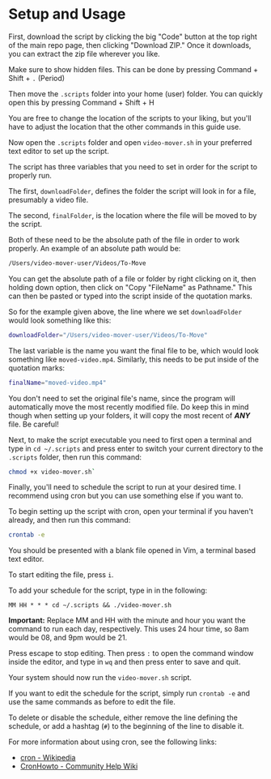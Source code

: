 
# Setup and Usage

First, download the script by clicking the big "Code" button at the top right of the main repo page, then clicking "Download ZIP." Once it downloads, you can extract the zip file wherever you like.

Make sure to show hidden files. This can be done by pressing Command + Shift + `.` (Period)

Then move the `.scripts` folder into your home (user) folder. You can quickly open this by pressing Command + Shift + H

You are free to change the location of the scripts to your liking, but you'll have to adjust the location that the other commands in this guide use.

Now open the `.scripts` folder and open `video-mover.sh` in your preferred text editor to set up the script.

The script has three variables that you need to set in order for the script to properly run.

The first, `downloadFolder`, defines the folder the script will look in for a file, presumably a video file. 

The second, `finalFolder`, is the location where the file will be moved to by the script.

Both of these need to be the absolute path of the file in order to work properly. An example of an absolute path would be:
```sh
/Users/video-mover-user/Videos/To-Move
```

You can get the absolute path of a file or folder by right clicking on it, then holding down option, then click on "Copy "FileName" as Pathname." This can then be pasted or typed into the script inside of the quotation marks.

So for the example given above, the line where we set `downloadFolder` would look something like this:
```sh
downloadFolder="/Users/video-mover-user/Videos/To-Move"
```

The last variable is the name you want the final file to be, which would look something like `moved-video.mp4`. Similarly, this needs to be put inside of the quotation marks:
```sh
finalName="moved-video.mp4"
```

You don't need to set the original file's name, since the program will automatically move the most recently modified file. Do keep this in mind though when setting up your folders, it will copy the most recent of ***ANY*** file. Be careful!

Next, to make the script executable you need to first open a terminal and type in `cd ~/.scripts` and press enter to switch your current directory to the `.scripts` folder, then run this command:
```sh
chmod +x video-mover.sh`
```

Finally, you'll need to schedule the script to run at your desired time. I recommend using cron but you can use something else if you want to.

To begin setting up the script with cron, open your terminal if you haven't already, and then run this command: 
```sh
crontab -e
```

You should be presented with a blank file opened in Vim, a terminal based text editor. 

To start editing the file, press `i`.

To add your schedule for the script, type in in the following:
```
MM HH * * * cd ~/.scripts && ./video-mover.sh
```

**Important:** Replace MM and HH with the minute and hour you want the command to run each day, respectively. This uses 24 hour time, so 8am would be 08, and 9pm would be 21.

Press escape to stop editing. Then press `:` to open the command window inside the editor, and type in `wq` and then press enter to save and quit.

Your system should now run the `video-mover.sh` script. 

If you want to edit the schedule for the script, simply run `crontab -e` and use the same commands as before to edit the file.

To delete or disable the schedule, either remove the line defining the schedule, or add a hashtag (`#`) to the beginning of the line to disable it.

For more information about using cron, see the following links:
- [cron - Wikipedia](https://en.wikipedia.org/wiki/Cron)
- [CronHowto - Community Help Wiki](https://help.ubuntu.com/community/CronHowto)

